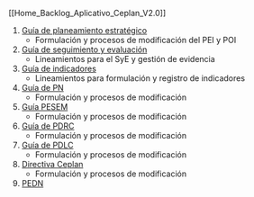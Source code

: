 [[Home_Backlog_Aplicativo_Ceplan_V2.0]]


1. [Guía de planeamiento estratégico](https://www.gob.pe/institucion/ceplan/informes-publicaciones/5661161-guia-para-el-planeamiento-institucional-actualizada-2024)
	- Formulación y procesos de modificación del PEI y POI
2. [Guía de seguimiento y evaluación](https://www.gob.pe/institucion/ceplan/informes-publicaciones/5678657-guia-para-el-seguimiento-y-evaluacion-de-politicas-nacionales-y-planes-del-sinaplan-actualizada-2024)
	- Lineamientos para el SyE y gestión de evidencia
3. [Guía de indicadores](https://www.gob.pe/institucion/ceplan/informes-publicaciones/5614517-guia-para-la-elaboracion-de-indicadores-de-politicas-nacionales-y-planes-estrategicos-actualizada-2024)
	- Lineamientos para formulación y registro de indicadores
4. [Guía de PN](https://www.gob.pe/institucion/ceplan/informes-publicaciones/4172566-guia-de-politicas-nacionales-actualizada)
	 - Formulación y procesos de modificación
5. [Guía PESEM](https://cdn.www.gob.pe/uploads/document/file/4088308/Guía%20Metodológica%20para%20el%20Planeamiento%20Estratégico%20Sectorial%20-%20CEPLAN.pdf)
	- Formulación y procesos de modificación 
6. [Guía de PDRC](https://www.gob.pe/institucion/ceplan/informes-publicaciones/1936639-guia-para-el-plan-de-desarrollo-regional-concertado-para-la-mejora-de-planes-estrategicos-con-enfoque-territorial)
	- Formulación y procesos de modificación
7. [Guía de PDLC](https://www.gob.pe/institucion/ceplan/informes-publicaciones/4903911-guia-para-el-plan-de-desarrollo-local-concertado-provincial-y-distrital)
	- Formulación y procesos de modificación
8. [Directiva Ceplan](https://www.gob.pe/institucion/ceplan/normas-legales/5373394-001-2024-ceplan-pcd)
	 - Formulación y procesos de modificación
9.  [PEDN](https://peru2050.ceplan.gob.pe)

